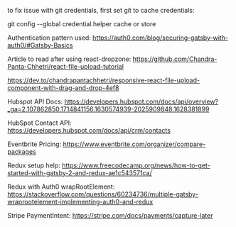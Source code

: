 
to fix issue with git credentials, first set git to cache credentials:

git config --global credential.helper cache or store

Authentication pattern used:
https://auth0.com/blog/securing-gatsby-with-auth0/#Gatsby-Basics

Article to read after using react-dropzone:
https://github.com/Chandra-Panta-Chhetri/react-file-upload-tutorial

https://dev.to/chandrapantachhetri/responsive-react-file-upload-component-with-drag-and-drop-4ef8

Hubspot API Docs:
https://developers.hubspot.com/docs/api/overview?_ga=2.107862850.1714841156.1630574939-2025909848.1628381899

HubSpot Contact API:
https://developers.hubspot.com/docs/api/crm/contacts

Eventbrite Pricing:
https://www.eventbrite.com/organizer/compare-packages

Redux setup help:
https://www.freecodecamp.org/news/how-to-get-started-with-gatsby-2-and-redux-ae1c543571ca/

Redux with Auth0 wrapRootElement:
https://stackoverflow.com/questions/60234736/multiple-gatsby-wraprootelement-implementing-auth0-and-redux

Stripe PaymentIntent:
https://stripe.com/docs/payments/capture-later
